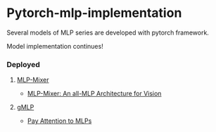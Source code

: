 # Pytorch-mlp-implementation

Several models of MLP series are developed with pytorch framework. 

Model implementation continues!

### Deployed 
1. [MLP-Mixer](https://github.com/hskimim/pytorch-mlp-implementation/tree/master/mlp_mixer)
    - [MLP-Mixer: An all-MLP Architecture for Vision](https://arxiv.org/pdf/2105.01601)

1. [gMLP](https://github.com/hskimim/pytorch-mlp-implementation/tree/master/gmlp)
    - [Pay Attention to MLPs](https://arxiv.org/pdf/2105.08050.pdf)
